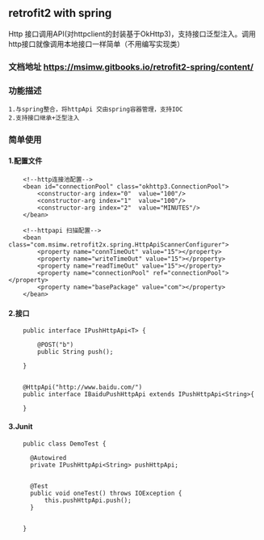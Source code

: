 ## retrofit2 with spring
   Http 接口调用API(对httpclient的封装基于OkHttp3)，支持接口泛型注入。调用http接口就像调用本地接口一样简单（不用编写实现类）
### 文档地址 https://msimw.gitbooks.io/retrofit2-spring/content/

### 功能描述
    1.与spring整合，将httpApi 交由spring容器管理，支持IOC
    2.支持接口继承+泛型注入
    

### 简单使用

#### 1.配置文件
    
        <!--http连接池配置-->
        <bean id="connectionPool" class="okhttp3.ConnectionPool">
            <constructor-arg index="0"  value="100"/>
            <constructor-arg index="1"  value="100"/>
            <constructor-arg index="2"  value="MINUTES"/>
        </bean>
        
        <!--httpapi 扫描配置-->
        <bean class="com.msimw.retrofit2x.spring.HttpApiScannerConfigurer">
            <property name="connTimeOut" value="15"></property>
            <property name="writeTimeOut" value="15"></property>
            <property name="readTimeOut" value="15"></property>
            <property name="connectionPool" ref="connectionPool"></property>
            <property name="basePackage" value="com"></property>
        </bean>

#### 2.接口
        
        
        public interface IPushHttpApi<T> {
      
            @POST("b")
            public String push();
        
        }
        
        
        @HttpApi("http://www.baidu.com/")
        public interface IBaiduPushHttpApi extends IPushHttpApi<String>{
        
        }
    
#### 3.Junit
    
        public class DemoTest {
        
          @Autowired
          private IPushHttpApi<String> pushHttpApi;
        
        
          @Test
          public void oneTest() throws IOException {
              this.pushHttpApi.push();
          }
        
        
        }